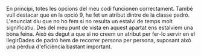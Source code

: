 En principi, totes les opcions del meu codi funcionen correctament. 
També vull destacar que en la opció 9, he fet un atribut dintre de la classe padró. L'enunciat diu que no ho fem si no resulta un estalvi de temps molt significatiu. Des del meu punt de vista en aquest apartat ens estalviem una bona feina. Això és degut a que si no creem un atribut per fer-lo servir en el llegirDades de padró hem de recorrer persona per persona, suposant això una pèrdua d'eficiència bastant important.

